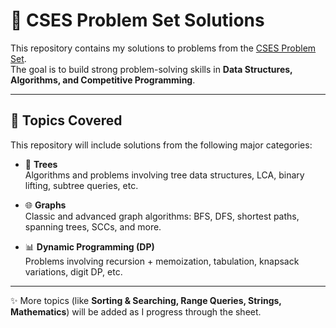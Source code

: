 # 📘 CSES Problem Set Solutions

This repository contains my solutions to problems from the [CSES Problem Set](https://cses.fi/problemset/).  
The goal is to build strong problem-solving skills in **Data Structures, Algorithms, and Competitive Programming**.  

---

## 📂 Topics Covered

This repository will include solutions from the following major categories:

- 🌳 **Trees**  
  Algorithms and problems involving tree data structures, LCA, binary lifting, subtree queries, etc.  

- 🌐 **Graphs**  
  Classic and advanced graph algorithms: BFS, DFS, shortest paths, spanning trees, SCCs, and more.  

- 📊 **Dynamic Programming (DP)**  
  Problems involving recursion + memoization, tabulation, knapsack variations, digit DP, etc.  

---

✨ More topics (like **Sorting & Searching, Range Queries, Strings, Mathematics**) will be added as I progress through the sheet.
